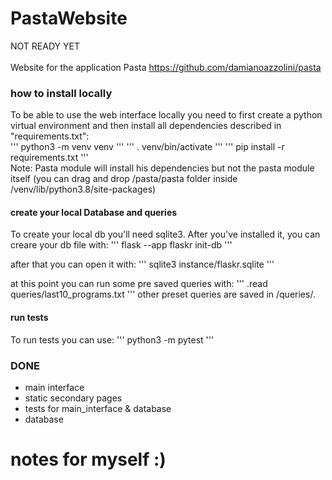 # PastaWebsite
NOT READY YET <br /><br />
Website for the application Pasta https://github.com/damianoazzolini/pasta <br />

### how to install locally
To be able to use the web interface locally you need to first create a python virtual environment 
and then install all dependencies described in "requirements.txt": <br />
'''
python3 -m venv venv
'''
'''
. venv/bin/activate
'''
'''
pip install -r requirements.txt
'''
<br />
Note: Pasta module will install his dependencies but not the pasta module itself (you can drag and drop /pasta/pasta folder inside /venv/lib/python3.8/site-packages)
<br />

#### create your local Database and queries
To create your local db you'll need sqlite3. After you've installed it, you can creare your db file with:
'''
flask --app flaskr init-db
'''

after that you can open it with:
'''
sqlite3 instance/flaskr.sqlite
'''

at this point you can run some pre saved queries with:
'''
.read queries/last10_programs.txt
'''
other preset queries are saved in /queries/. <br />

#### run tests
To run tests you can use:
'''
python3 -m pytest
'''

### DONE
- main interface
- static secondary pages
- tests for main_interface & database
- database

# notes for myself :)
